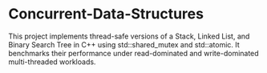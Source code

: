 # Concurrent-Data-Structures
This project implements thread-safe versions of a Stack, Linked List, and Binary Search Tree in C++ using std::shared_mutex and std::atomic. It benchmarks their performance under read-dominated and write-dominated multi-threaded workloads.
